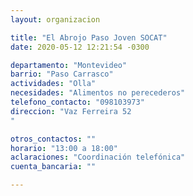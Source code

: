 ```yaml
---
layout: organizacion

title: "El Abrojo Paso Joven SOCAT"
date: 2020-05-12 12:21:54 -0300

departamento: "Montevideo"
barrio: "Paso Carrasco"
actividades: "Olla"
necesidades: "Alimentos no perecederos"
telefono_contacto: "098103973"
direccion: "Vaz Ferreira 52
"

otros_contactos: ""
horario: "13:00 a 18:00"
aclaraciones: "Coordinación telefónica"
cuenta_bancaria: ""

---
```

